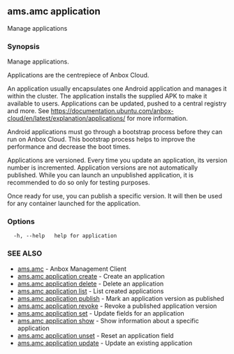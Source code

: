 ## ams.amc application

Manage applications

### Synopsis

Manage applications.

Applications are the centrepiece of Anbox Cloud.

An application usually encapsulates one Android application and manages it
within the cluster.
The application installs the supplied APK to make it available to users.
Applications can be updated, pushed to a central registry and more.
See https://documentation.ubuntu.com/anbox-cloud/en/latest/explanation/applications/ for more information.

Android applications must go through a bootstrap process before they can
run on Anbox Cloud. This bootstrap process helps to improve the performance
and decrease the boot times.

Applications are versioned. Every time you update an application, its version
number is incremented. Application versions are not automatically published.
While you can launch an unpublished application, it is recommended to do so
only for testing purposes.

Once ready for use, you can publish a specific version. It will then be used
for any container launched for the application.


### Options

```
  -h, --help   help for application
```

### SEE ALSO

* [ams.amc](ams.amc.md)	 - Anbox Management Client
* [ams.amc application create](ams.amc_application_create.md)	 - Create an application
* [ams.amc application delete](ams.amc_application_delete.md)	 - Delete an application
* [ams.amc application list](ams.amc_application_list.md)	 - List created applications
* [ams.amc application publish](ams.amc_application_publish.md)	 - Mark an application version as published
* [ams.amc application revoke](ams.amc_application_revoke.md)	 - Revoke a published application version
* [ams.amc application set](ams.amc_application_set.md)	 - Update fields for an application
* [ams.amc application show](ams.amc_application_show.md)	 - Show information about a specific application
* [ams.amc application unset](ams.amc_application_unset.md)	 - Reset an application field
* [ams.amc application update](ams.amc_application_update.md)	 - Update an existing application

